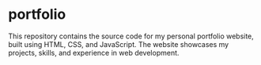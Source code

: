 # portfolio
This repository contains the source code for my personal portfolio website, built using HTML, CSS, and JavaScript. The website showcases my projects, skills, and experience in web development.
